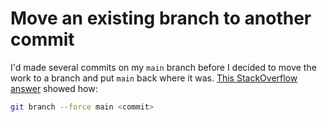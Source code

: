 # Move an existing branch to another commit

I'd made several commits on my `main` branch before I decided to move the work to a branch and put `main` back where it was.
[This StackOverflow answer](https://stackoverflow.com/a/5471197) showed how:

```sh
git branch --force main <commit>
```
